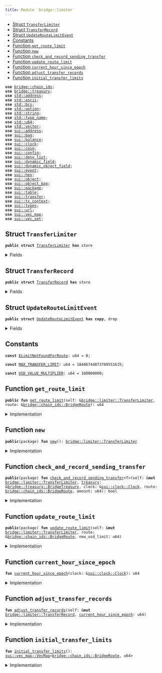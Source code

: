 ```yaml
---
title: Module `bridge::limiter`
---
```




-  [Struct `TransferLimiter`](#bridge_limiter_TransferLimiter)
-  [Struct `TransferRecord`](#bridge_limiter_TransferRecord)
-  [Struct `UpdateRouteLimitEvent`](#bridge_limiter_UpdateRouteLimitEvent)
-  [Constants](#@Constants_0)
-  [Function `get_route_limit`](#bridge_limiter_get_route_limit)
-  [Function `new`](#bridge_limiter_new)
-  [Function `check_and_record_sending_transfer`](#bridge_limiter_check_and_record_sending_transfer)
-  [Function `update_route_limit`](#bridge_limiter_update_route_limit)
-  [Function `current_hour_since_epoch`](#bridge_limiter_current_hour_since_epoch)
-  [Function `adjust_transfer_records`](#bridge_limiter_adjust_transfer_records)
-  [Function `initial_transfer_limits`](#bridge_limiter_initial_transfer_limits)


<pre><code><b>use</b> <a href="../bridge/chain_ids.md#bridge_chain_ids">bridge::chain_ids</a>;
<b>use</b> <a href="../bridge/treasury.md#bridge_treasury">bridge::treasury</a>;
<b>use</b> <a href="../std/address.md#std_address">std::address</a>;
<b>use</b> <a href="../std/ascii.md#std_ascii">std::ascii</a>;
<b>use</b> <a href="../std/bcs.md#std_bcs">std::bcs</a>;
<b>use</b> <a href="../std/option.md#std_option">std::option</a>;
<b>use</b> <a href="../std/string.md#std_string">std::string</a>;
<b>use</b> <a href="../std/type_name.md#std_type_name">std::type_name</a>;
<b>use</b> <a href="../std/u64.md#std_u64">std::u64</a>;
<b>use</b> <a href="../std/vector.md#std_vector">std::vector</a>;
<b>use</b> <a href="../sui/address.md#sui_address">sui::address</a>;
<b>use</b> <a href="../sui/bag.md#sui_bag">sui::bag</a>;
<b>use</b> <a href="../sui/balance.md#sui_balance">sui::balance</a>;
<b>use</b> <a href="../sui/clock.md#sui_clock">sui::clock</a>;
<b>use</b> <a href="../sui/coin.md#sui_coin">sui::coin</a>;
<b>use</b> <a href="../sui/config.md#sui_config">sui::config</a>;
<b>use</b> <a href="../sui/deny_list.md#sui_deny_list">sui::deny_list</a>;
<b>use</b> <a href="../sui/dynamic_field.md#sui_dynamic_field">sui::dynamic_field</a>;
<b>use</b> <a href="../sui/dynamic_object_field.md#sui_dynamic_object_field">sui::dynamic_object_field</a>;
<b>use</b> <a href="../sui/event.md#sui_event">sui::event</a>;
<b>use</b> <a href="../sui/hex.md#sui_hex">sui::hex</a>;
<b>use</b> <a href="../sui/object.md#sui_object">sui::object</a>;
<b>use</b> <a href="../sui/object_bag.md#sui_object_bag">sui::object_bag</a>;
<b>use</b> <a href="../sui/package.md#sui_package">sui::package</a>;
<b>use</b> <a href="../sui/table.md#sui_table">sui::table</a>;
<b>use</b> <a href="../sui/transfer.md#sui_transfer">sui::transfer</a>;
<b>use</b> <a href="../sui/tx_context.md#sui_tx_context">sui::tx_context</a>;
<b>use</b> <a href="../sui/types.md#sui_types">sui::types</a>;
<b>use</b> <a href="../sui/url.md#sui_url">sui::url</a>;
<b>use</b> <a href="../sui/vec_map.md#sui_vec_map">sui::vec_map</a>;
<b>use</b> <a href="../sui/vec_set.md#sui_vec_set">sui::vec_set</a>;
</code></pre>



<a name="bridge_limiter_TransferLimiter"></a>

## Struct `TransferLimiter`



<pre><code><b>public</b> <b>struct</b> <a href="../bridge/limiter.md#bridge_limiter_TransferLimiter">TransferLimiter</a> <b>has</b> store
</code></pre>



<details>
<summary>Fields</summary>


<dl>
<dt>
<code>transfer_limits: <a href="../sui/vec_map.md#sui_vec_map_VecMap">sui::vec_map::VecMap</a>&lt;<a href="../bridge/chain_ids.md#bridge_chain_ids_BridgeRoute">bridge::chain_ids::BridgeRoute</a>, u64&gt;</code>
</dt>
<dd>
</dd>
<dt>
<code>transfer_records: <a href="../sui/vec_map.md#sui_vec_map_VecMap">sui::vec_map::VecMap</a>&lt;<a href="../bridge/chain_ids.md#bridge_chain_ids_BridgeRoute">bridge::chain_ids::BridgeRoute</a>, <a href="../bridge/limiter.md#bridge_limiter_TransferRecord">bridge::limiter::TransferRecord</a>&gt;</code>
</dt>
<dd>
</dd>
</dl>


</details>

<a name="bridge_limiter_TransferRecord"></a>

## Struct `TransferRecord`



<pre><code><b>public</b> <b>struct</b> <a href="../bridge/limiter.md#bridge_limiter_TransferRecord">TransferRecord</a> <b>has</b> store
</code></pre>



<details>
<summary>Fields</summary>


<dl>
<dt>
<code>hour_head: u64</code>
</dt>
<dd>
</dd>
<dt>
<code>hour_tail: u64</code>
</dt>
<dd>
</dd>
<dt>
<code>per_hour_amounts: vector&lt;u64&gt;</code>
</dt>
<dd>
</dd>
<dt>
<code>total_amount: u64</code>
</dt>
<dd>
</dd>
</dl>


</details>

<a name="bridge_limiter_UpdateRouteLimitEvent"></a>

## Struct `UpdateRouteLimitEvent`



<pre><code><b>public</b> <b>struct</b> <a href="../bridge/limiter.md#bridge_limiter_UpdateRouteLimitEvent">UpdateRouteLimitEvent</a> <b>has</b> <b>copy</b>, drop
</code></pre>



<details>
<summary>Fields</summary>


<dl>
<dt>
<code>sending_chain: u8</code>
</dt>
<dd>
</dd>
<dt>
<code>receiving_chain: u8</code>
</dt>
<dd>
</dd>
<dt>
<code>new_limit: u64</code>
</dt>
<dd>
</dd>
</dl>


</details>

<a name="@Constants_0"></a>

## Constants


<a name="bridge_limiter_ELimitNotFoundForRoute"></a>



<pre><code><b>const</b> <a href="../bridge/limiter.md#bridge_limiter_ELimitNotFoundForRoute">ELimitNotFoundForRoute</a>: u64 = 0;
</code></pre>



<a name="bridge_limiter_MAX_TRANSFER_LIMIT"></a>



<pre><code><b>const</b> <a href="../bridge/limiter.md#bridge_limiter_MAX_TRANSFER_LIMIT">MAX_TRANSFER_LIMIT</a>: u64 = 18446744073709551615;
</code></pre>



<a name="bridge_limiter_USD_VALUE_MULTIPLIER"></a>



<pre><code><b>const</b> <a href="../bridge/limiter.md#bridge_limiter_USD_VALUE_MULTIPLIER">USD_VALUE_MULTIPLIER</a>: u64 = 100000000;
</code></pre>



<a name="bridge_limiter_get_route_limit"></a>

## Function `get_route_limit`



<pre><code><b>public</b> <b>fun</b> <a href="../bridge/limiter.md#bridge_limiter_get_route_limit">get_route_limit</a>(self: &<a href="../bridge/limiter.md#bridge_limiter_TransferLimiter">bridge::limiter::TransferLimiter</a>, route: &<a href="../bridge/chain_ids.md#bridge_chain_ids_BridgeRoute">bridge::chain_ids::BridgeRoute</a>): u64
</code></pre>



<details>
<summary>Implementation</summary>


<pre><code><b>public</b> <b>fun</b> <a href="../bridge/limiter.md#bridge_limiter_get_route_limit">get_route_limit</a>(self: &<a href="../bridge/limiter.md#bridge_limiter_TransferLimiter">TransferLimiter</a>, route: &BridgeRoute): u64 {
    self.transfer_limits[route]
}
</code></pre>



</details>

<a name="bridge_limiter_new"></a>

## Function `new`



<pre><code><b>public</b>(package) <b>fun</b> <a href="../bridge/limiter.md#bridge_limiter_new">new</a>(): <a href="../bridge/limiter.md#bridge_limiter_TransferLimiter">bridge::limiter::TransferLimiter</a>
</code></pre>



<details>
<summary>Implementation</summary>


<pre><code><b>public</b>(package) <b>fun</b> <a href="../bridge/limiter.md#bridge_limiter_new">new</a>(): <a href="../bridge/limiter.md#bridge_limiter_TransferLimiter">TransferLimiter</a> {
    // hardcoded limit <b>for</b> <a href="../bridge/bridge.md#bridge_bridge">bridge</a> genesis
    <a href="../bridge/limiter.md#bridge_limiter_TransferLimiter">TransferLimiter</a> {
        transfer_limits: <a href="../bridge/limiter.md#bridge_limiter_initial_transfer_limits">initial_transfer_limits</a>(),
        transfer_records: vec_map::empty()
    }
}
</code></pre>



</details>

<a name="bridge_limiter_check_and_record_sending_transfer"></a>

## Function `check_and_record_sending_transfer`



<pre><code><b>public</b>(package) <b>fun</b> <a href="../bridge/limiter.md#bridge_limiter_check_and_record_sending_transfer">check_and_record_sending_transfer</a>&lt;T&gt;(self: &<b>mut</b> <a href="../bridge/limiter.md#bridge_limiter_TransferLimiter">bridge::limiter::TransferLimiter</a>, <a href="../bridge/treasury.md#bridge_treasury">treasury</a>: &<a href="../bridge/treasury.md#bridge_treasury_BridgeTreasury">bridge::treasury::BridgeTreasury</a>, clock: &<a href="../sui/clock.md#sui_clock_Clock">sui::clock::Clock</a>, route: <a href="../bridge/chain_ids.md#bridge_chain_ids_BridgeRoute">bridge::chain_ids::BridgeRoute</a>, amount: u64): bool
</code></pre>



<details>
<summary>Implementation</summary>


<pre><code><b>public</b>(package) <b>fun</b> <a href="../bridge/limiter.md#bridge_limiter_check_and_record_sending_transfer">check_and_record_sending_transfer</a>&lt;T&gt;(
    self: &<b>mut</b> <a href="../bridge/limiter.md#bridge_limiter_TransferLimiter">TransferLimiter</a>,
    <a href="../bridge/treasury.md#bridge_treasury">treasury</a>: &BridgeTreasury,
    clock: &Clock,
    route: BridgeRoute,
    amount: u64
): bool {
    // Create record <b>for</b> route <b>if</b> not exists
    <b>if</b> (!self.transfer_records.contains(&route)) {
        self.transfer_records.insert(route, <a href="../bridge/limiter.md#bridge_limiter_TransferRecord">TransferRecord</a> {
            hour_head: 0,
            hour_tail: 0,
            per_hour_amounts: vector[],
            total_amount: 0
        })
    };
    <b>let</b> record = self.transfer_records.get_mut(&route);
    <b>let</b> <a href="../bridge/limiter.md#bridge_limiter_current_hour_since_epoch">current_hour_since_epoch</a> = <a href="../bridge/limiter.md#bridge_limiter_current_hour_since_epoch">current_hour_since_epoch</a>(clock);
    record.<a href="../bridge/limiter.md#bridge_limiter_adjust_transfer_records">adjust_transfer_records</a>(<a href="../bridge/limiter.md#bridge_limiter_current_hour_since_epoch">current_hour_since_epoch</a>);
    // Get limit <b>for</b> the route
    <b>let</b> route_limit = self.transfer_limits.try_get(&route);
    <b>assert</b>!(route_limit.is_some(), <a href="../bridge/limiter.md#bridge_limiter_ELimitNotFoundForRoute">ELimitNotFoundForRoute</a>);
    <b>let</b> route_limit = route_limit.destroy_some();
    <b>let</b> route_limit_adjusted =
        (route_limit <b>as</b> u128) * (<a href="../bridge/treasury.md#bridge_treasury">treasury</a>.decimal_multiplier&lt;T&gt;() <b>as</b> u128);
    // Compute notional amount
    // Upcast to u128 to prevent overflow, to not miss out on small amounts.
    <b>let</b> value = (<a href="../bridge/treasury.md#bridge_treasury">treasury</a>.notional_value&lt;T&gt;() <b>as</b> u128);
    <b>let</b> notional_amount_with_token_multiplier = value * (amount <b>as</b> u128);
    // Check <b>if</b> transfer amount exceed limit
    // Upscale them to the token's decimal.
    <b>if</b> ((record.total_amount <b>as</b> u128)
        * (<a href="../bridge/treasury.md#bridge_treasury">treasury</a>.decimal_multiplier&lt;T&gt;() <b>as</b> u128)
        + notional_amount_with_token_multiplier &gt; route_limit_adjusted
    ) {
        <b>return</b> <b>false</b>
    };
    // Now scale down to notional value
    <b>let</b> notional_amount = notional_amount_with_token_multiplier
        / (<a href="../bridge/treasury.md#bridge_treasury">treasury</a>.decimal_multiplier&lt;T&gt;() <b>as</b> u128);
    // Should be safe to downcast to u64 after dividing by the decimals
    <b>let</b> notional_amount = (notional_amount <b>as</b> u64);
    // Record transfer value
    <b>let</b> new_amount = record.per_hour_amounts.pop_back() + notional_amount;
    record.per_hour_amounts.push_back(new_amount);
    record.total_amount = record.total_amount + notional_amount;
    <b>true</b>
}
</code></pre>



</details>

<a name="bridge_limiter_update_route_limit"></a>

## Function `update_route_limit`



<pre><code><b>public</b>(package) <b>fun</b> <a href="../bridge/limiter.md#bridge_limiter_update_route_limit">update_route_limit</a>(self: &<b>mut</b> <a href="../bridge/limiter.md#bridge_limiter_TransferLimiter">bridge::limiter::TransferLimiter</a>, route: &<a href="../bridge/chain_ids.md#bridge_chain_ids_BridgeRoute">bridge::chain_ids::BridgeRoute</a>, new_usd_limit: u64)
</code></pre>



<details>
<summary>Implementation</summary>


<pre><code><b>public</b>(package) <b>fun</b> <a href="../bridge/limiter.md#bridge_limiter_update_route_limit">update_route_limit</a>(
    self: &<b>mut</b> <a href="../bridge/limiter.md#bridge_limiter_TransferLimiter">TransferLimiter</a>,
    route: &BridgeRoute,
    new_usd_limit: u64
) {
    <b>let</b> receiving_chain = *route.destination();
    <b>if</b> (!self.transfer_limits.contains(route)) {
        self.transfer_limits.insert(*route, new_usd_limit);
    } <b>else</b> {
        *&<b>mut</b> self.transfer_limits[route] = new_usd_limit;
    };
    emit(<a href="../bridge/limiter.md#bridge_limiter_UpdateRouteLimitEvent">UpdateRouteLimitEvent</a> {
        sending_chain: *route.source(),
        receiving_chain,
        new_limit: new_usd_limit,
    })
}
</code></pre>



</details>

<a name="bridge_limiter_current_hour_since_epoch"></a>

## Function `current_hour_since_epoch`



<pre><code><b>fun</b> <a href="../bridge/limiter.md#bridge_limiter_current_hour_since_epoch">current_hour_since_epoch</a>(clock: &<a href="../sui/clock.md#sui_clock_Clock">sui::clock::Clock</a>): u64
</code></pre>



<details>
<summary>Implementation</summary>


<pre><code><b>fun</b> <a href="../bridge/limiter.md#bridge_limiter_current_hour_since_epoch">current_hour_since_epoch</a>(clock: &Clock): u64 {
    clock::timestamp_ms(clock) / 3600000
}
</code></pre>



</details>

<a name="bridge_limiter_adjust_transfer_records"></a>

## Function `adjust_transfer_records`



<pre><code><b>fun</b> <a href="../bridge/limiter.md#bridge_limiter_adjust_transfer_records">adjust_transfer_records</a>(self: &<b>mut</b> <a href="../bridge/limiter.md#bridge_limiter_TransferRecord">bridge::limiter::TransferRecord</a>, <a href="../bridge/limiter.md#bridge_limiter_current_hour_since_epoch">current_hour_since_epoch</a>: u64)
</code></pre>



<details>
<summary>Implementation</summary>


<pre><code><b>fun</b> <a href="../bridge/limiter.md#bridge_limiter_adjust_transfer_records">adjust_transfer_records</a>(self: &<b>mut</b> <a href="../bridge/limiter.md#bridge_limiter_TransferRecord">TransferRecord</a>, <a href="../bridge/limiter.md#bridge_limiter_current_hour_since_epoch">current_hour_since_epoch</a>: u64) {
    <b>if</b> (self.hour_head == <a href="../bridge/limiter.md#bridge_limiter_current_hour_since_epoch">current_hour_since_epoch</a>) {
        <b>return</b> // nothing to backfill
    };
    <b>let</b> target_tail = <a href="../bridge/limiter.md#bridge_limiter_current_hour_since_epoch">current_hour_since_epoch</a> - 23;
    // If `hour_head` is even older than 24 hours ago, it means all items in
    // `per_hour_amounts` are to be evicted.
    <b>if</b> (self.hour_head &lt; target_tail) {
        self.per_hour_amounts = vector[];
        self.total_amount = 0;
        self.hour_tail = target_tail;
        self.hour_head = target_tail;
        // Don't forget to insert this hour's record
        self.per_hour_amounts.push_back(0);
    } <b>else</b> {
        // self.hour_head is within 24 hour range.
        // some items in `per_hour_amounts` are still valid, we remove stale hours.
        <b>while</b> (self.hour_tail &lt; target_tail) {
            self.total_amount = self.total_amount - self.per_hour_amounts.remove(0);
            self.hour_tail = self.hour_tail + 1;
        }
    };
    // Backfill from hour_head to current hour
    <b>while</b> (self.hour_head &lt; <a href="../bridge/limiter.md#bridge_limiter_current_hour_since_epoch">current_hour_since_epoch</a>) {
        self.per_hour_amounts.push_back(0);
        self.hour_head = self.hour_head + 1;
    }
}
</code></pre>



</details>

<a name="bridge_limiter_initial_transfer_limits"></a>

## Function `initial_transfer_limits`



<pre><code><b>fun</b> <a href="../bridge/limiter.md#bridge_limiter_initial_transfer_limits">initial_transfer_limits</a>(): <a href="../sui/vec_map.md#sui_vec_map_VecMap">sui::vec_map::VecMap</a>&lt;<a href="../bridge/chain_ids.md#bridge_chain_ids_BridgeRoute">bridge::chain_ids::BridgeRoute</a>, u64&gt;
</code></pre>



<details>
<summary>Implementation</summary>


<pre><code><b>fun</b> <a href="../bridge/limiter.md#bridge_limiter_initial_transfer_limits">initial_transfer_limits</a>(): VecMap&lt;BridgeRoute, u64&gt; {
    <b>let</b> <b>mut</b> transfer_limits = vec_map::empty();
    // 5M limit on Sui -&gt; Ethereum mainnet
    transfer_limits.insert(
        <a href="../bridge/chain_ids.md#bridge_chain_ids_get_route">chain_ids::get_route</a>(<a href="../bridge/chain_ids.md#bridge_chain_ids_eth_mainnet">chain_ids::eth_mainnet</a>(), <a href="../bridge/chain_ids.md#bridge_chain_ids_sui_mainnet">chain_ids::sui_mainnet</a>()),
        5_000_000 * <a href="../bridge/limiter.md#bridge_limiter_USD_VALUE_MULTIPLIER">USD_VALUE_MULTIPLIER</a>
    );
    // MAX limit <b>for</b> testnet and devnet
    transfer_limits.insert(
        <a href="../bridge/chain_ids.md#bridge_chain_ids_get_route">chain_ids::get_route</a>(<a href="../bridge/chain_ids.md#bridge_chain_ids_eth_sepolia">chain_ids::eth_sepolia</a>(), <a href="../bridge/chain_ids.md#bridge_chain_ids_sui_testnet">chain_ids::sui_testnet</a>()),
        <a href="../bridge/limiter.md#bridge_limiter_MAX_TRANSFER_LIMIT">MAX_TRANSFER_LIMIT</a>
    );
    transfer_limits.insert(
        <a href="../bridge/chain_ids.md#bridge_chain_ids_get_route">chain_ids::get_route</a>(<a href="../bridge/chain_ids.md#bridge_chain_ids_eth_sepolia">chain_ids::eth_sepolia</a>(), <a href="../bridge/chain_ids.md#bridge_chain_ids_sui_custom">chain_ids::sui_custom</a>()),
        <a href="../bridge/limiter.md#bridge_limiter_MAX_TRANSFER_LIMIT">MAX_TRANSFER_LIMIT</a>
    );
    transfer_limits.insert(
        <a href="../bridge/chain_ids.md#bridge_chain_ids_get_route">chain_ids::get_route</a>(<a href="../bridge/chain_ids.md#bridge_chain_ids_eth_custom">chain_ids::eth_custom</a>(), <a href="../bridge/chain_ids.md#bridge_chain_ids_sui_testnet">chain_ids::sui_testnet</a>()),
        <a href="../bridge/limiter.md#bridge_limiter_MAX_TRANSFER_LIMIT">MAX_TRANSFER_LIMIT</a>
    );
    transfer_limits.insert(
        <a href="../bridge/chain_ids.md#bridge_chain_ids_get_route">chain_ids::get_route</a>(<a href="../bridge/chain_ids.md#bridge_chain_ids_eth_custom">chain_ids::eth_custom</a>(), <a href="../bridge/chain_ids.md#bridge_chain_ids_sui_custom">chain_ids::sui_custom</a>()),
        <a href="../bridge/limiter.md#bridge_limiter_MAX_TRANSFER_LIMIT">MAX_TRANSFER_LIMIT</a>
    );
    transfer_limits
}
</code></pre>



</details>
